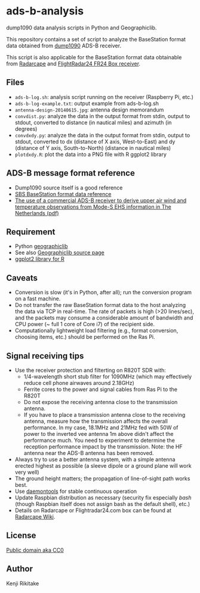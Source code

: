 # ads-b-analysis

dump1090 data analysis scripts in Python and Geographiclib.

This repository contains a set of script to analyze the BaseStation format data
obtained from [dump1090](https://github.com/MalcolmRobb/dump1090) ADS-B
receiver.

This script is also applicable for the BaseStation format data obtainable from
[Radarcape](http://shop.jetvision.de/epages/64807909.sf/en_GB/?ViewObjectPath=%2FShops%2F64807909%2FCategories%2FRadarcape) and [FlightRadar24 FR24 Box
receiver](http://www.flightradar24.com/free-ads-b-equipment/).

## Files

* `ads-b-log.sh`: analysis script running on the receiver (Raspberry Pi, etc.)
* `ads-b-log-example.txt`: output example from ads-b-log.sh
* `antenna-design-20140615.jpg`: antenna design memorandum
* `convdist.py`: analyze the data in the output format from stdin, output to stdout, converted to distance (in nautical miles) and azimuth (in degrees)
* `convdxdy.py`: analyze the data in the output format from stdin, output to stdout, converted to dx (distance of X axis, West-to-East) and dy (distance of Y axis, South-to-North) (distance in nautical miles)
* `plotdxdy.R`: plot the data into a PNG file with R ggplot2 library

## ADS-B message format reference

* Dump1090 source itself is a good reference
* [SBS BaseStation format data reference](http://www.homepages.mcb.net/bones/SBS/Article/Barebones42_Socket_Data.htm)
* [The use of a commercial ADS-B receiver to derive upper air wind and temperature observations from Mode-S EHS information in The Netherlands (pdf)](http://www.knmi.nl/bibliotheek/knmipubTR/TR336.pdf)

## Requirement

* Python [geographiclib](https://pypi.python.org/pypi/geographiclib)
* See also [Geographiclib source page](http://geographiclib.sourceforge.net/)
* [ggplot2 library for R](http://ggplot2.org/)

## Caveats

* Conversion is slow (it's in Python, after all); run the conversion program on a fast machine.
* Do not transfer the raw BaseStation format data to the host analyzing the data via TCP in real-time. The rate of packets is high (>20 lines/sec), and the packets may consume a considerable amount of bandwidth and CPU power (~ full 1 core of Core i7) of the recipient side.
* Computationally lightweight load filtering (e.g., format conversion, choosing items, etc.) should be performed on the Ras Pi.

## Signal receiving tips

* Use the receiver protection and filterting on R820T SDR with:
    * 1/4-wavelength short stub filter for 1090MHz (which may effectively reduce cell phone airwaves around 2.18GHz)
    * Ferrite cores to the power and signal cables from Ras Pi to the R820T
    * Do not expose the receiving antenna close to the transmission antenna.
    * If you have to place a transmission antenna close to the receiving antenna, measure how the transmission affects the overall performance. In my case, 18.1MHz and 21MHz fed with 50W of power to the inverted vee antenna 1m above didn't affect the performance much. You need to experiment to determine the reception performance impact by the transmission. Note: the HF antenna near the ADS-B antenna has been removed.
* Always try to use a better antenna system, with a simple antenna erected highest as possible (a sleeve dipole or a ground plane will work very well)
* The ground height matters; the propagation of line-of-sight path works best.
* Use [daemontools](http://cr.yp.to/daemontools.html) for stable continuous operation
* Update Raspbian distribution as necessary (security fix especially *bash* (though Raspbian itself does not assign bash as the default shell), etc.)
* Details on Radarcape or Flightradar24.com box can be found at [Radarcape Wiki](http://wiki.modesbeast.com/Radarcape:Contents).

## License

[Public domain aka CC0](http://creativecommons.org/publicdomain/zero/1.0/)

## Author

Kenji Rikitake
